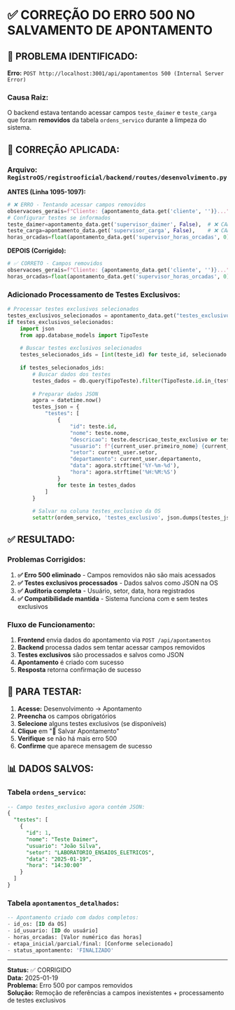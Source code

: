 # ✅ CORREÇÃO DO ERRO 500 NO SALVAMENTO DE APONTAMENTO

## 🐛 **PROBLEMA IDENTIFICADO:**

**Erro:** `POST http://localhost:3001/api/apontamentos 500 (Internal Server Error)`

### **Causa Raiz:**
O backend estava tentando acessar campos `teste_daimer` e `teste_carga` que foram **removidos** da tabela `ordens_servico` durante a limpeza do sistema.

## 🔧 **CORREÇÃO APLICADA:**

### **Arquivo:** `RegistroOS/registrooficial/backend/routes/desenvolvimento.py`

**ANTES (Linha 1095-1097):**
```python
# ❌ ERRO - Tentando acessar campos removidos
observacoes_gerais=f"Cliente: {apontamento_data.get('cliente', '')}...",
# Configurar testes se informados
teste_daimer=apontamento_data.get('supervisor_daimer', False),  # ❌ CAMPO REMOVIDO!
teste_carga=apontamento_data.get('supervisor_carga', False),    # ❌ CAMPO REMOVIDO!
horas_orcadas=float(apontamento_data.get('supervisor_horas_orcadas', 0))
```

**DEPOIS (Corrigido):**
```python
# ✅ CORRETO - Campos removidos
observacoes_gerais=f"Cliente: {apontamento_data.get('cliente', '')}...",
horas_orcadas=float(apontamento_data.get('supervisor_horas_orcadas', 0))
```

### **Adicionado Processamento de Testes Exclusivos:**
```python
# Processar testes exclusivos selecionados
testes_exclusivos_selecionados = apontamento_data.get("testes_exclusivos_selecionados", {})
if testes_exclusivos_selecionados:
    import json
    from app.database_models import TipoTeste
    
    # Buscar testes exclusivos selecionados
    testes_selecionados_ids = [int(teste_id) for teste_id, selecionado in testes_exclusivos_selecionados.items() if selecionado]
    
    if testes_selecionados_ids:
        # Buscar dados dos testes
        testes_dados = db.query(TipoTeste).filter(TipoTeste.id.in_(testes_selecionados_ids)).all()
        
        # Preparar dados JSON
        agora = datetime.now()
        testes_json = {
            "testes": [
                {
                    "id": teste.id,
                    "nome": teste.nome,
                    "descricao": teste.descricao_teste_exclusivo or teste.nome,
                    "usuario": f"{current_user.primeiro_nome} {current_user.sobrenome}",
                    "setor": current_user.setor,
                    "departamento": current_user.departamento,
                    "data": agora.strftime('%Y-%m-%d'),
                    "hora": agora.strftime('%H:%M:%S')
                }
                for teste in testes_dados
            ]
        }
        
        # Salvar na coluna testes_exclusivo da OS
        setattr(ordem_servico, 'testes_exclusivo', json.dumps(testes_json, ensure_ascii=False))
```

## ✅ **RESULTADO:**

### **Problemas Corrigidos:**
1. **✅ Erro 500 eliminado** - Campos removidos não são mais acessados
2. **✅ Testes exclusivos processados** - Dados salvos como JSON na OS
3. **✅ Auditoria completa** - Usuário, setor, data, hora registrados
4. **✅ Compatibilidade mantida** - Sistema funciona com e sem testes exclusivos

### **Fluxo de Funcionamento:**
1. **Frontend** envia dados do apontamento via `POST /api/apontamentos`
2. **Backend** processa dados sem tentar acessar campos removidos
3. **Testes exclusivos** são processados e salvos como JSON
4. **Apontamento** é criado com sucesso
5. **Resposta** retorna confirmação de sucesso

## 🧪 **PARA TESTAR:**

1. **Acesse:** Desenvolvimento → Apontamento
2. **Preencha** os campos obrigatórios
3. **Selecione** alguns testes exclusivos (se disponíveis)
4. **Clique** em "💾 Salvar Apontamento"
5. **Verifique** se não há mais erro 500
6. **Confirme** que aparece mensagem de sucesso

## 📊 **DADOS SALVOS:**

### **Tabela `ordens_servico`:**
```sql
-- Campo testes_exclusivo agora contém JSON:
{
  "testes": [
    {
      "id": 1,
      "nome": "Teste Daimer",
      "usuario": "João Silva",
      "setor": "LABORATORIO_ENSAIOS_ELETRICOS",
      "data": "2025-01-19",
      "hora": "14:30:00"
    }
  ]
}
```

### **Tabela `apontamentos_detalhados`:**
```sql
-- Apontamento criado com dados completos:
- id_os: [ID da OS]
- id_usuario: [ID do usuário]
- horas_orcadas: [Valor numérico das horas]
- etapa_inicial/parcial/final: [Conforme selecionado]
- status_apontamento: 'FINALIZADO'
```

---

**Status:** ✅ CORRIGIDO  
**Data:** 2025-01-19  
**Problema:** Erro 500 por campos removidos  
**Solução:** Remoção de referências a campos inexistentes + processamento de testes exclusivos
